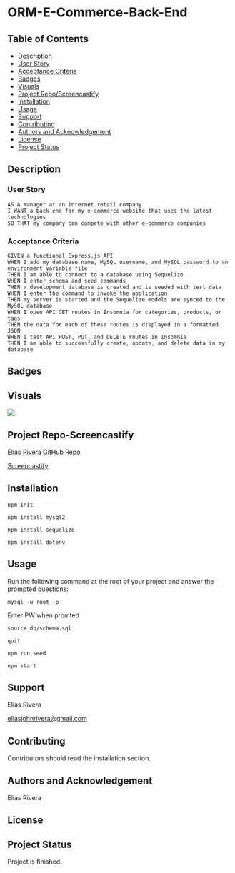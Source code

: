 # ORM-E-Commerce-Back-End

## Table of Contents
- [Description](#description)
- [User Story](#user-story)
- [Acceptance Criteria](#acceptance-criteria)
- [Badges](#badges)
- [Visuals](#visuals)
- [Project Repo/Screencastify](#project-repo-screencastify)
- [Installation](#installation)
- [Usage](#usage)
- [Support](#support)
- [Contributing](#contributing)
- [Authors and Acknowledgement](#authors-and-acknowledgement)
- [License](#license)
- [Project Status](#project-status)

## Description
  
### User Story
  
```
AS A manager at an internet retail company
I WANT a back end for my e-commerce website that uses the latest technologies
SO THAT my company can compete with other e-commerce companies
```
  
### Acceptance Criteria
  
``` 
GIVEN a functional Express.js API
WHEN I add my database name, MySQL username, and MySQL password to an environment variable file
THEN I am able to connect to a database using Sequelize
WHEN I enter schema and seed commands
THEN a development database is created and is seeded with test data
WHEN I enter the command to invoke the application
THEN my server is started and the Sequelize models are synced to the MySQL database
WHEN I open API GET routes in Insomnia for categories, products, or tags
THEN the data for each of these routes is displayed in a formatted JSON
WHEN I test API POST, PUT, and DELETE routes in Insomnia
THEN I am able to successfully create, update, and delete data in my database
```

## Badges

## Visuals
![](./gif/app.gif)

## Project Repo-Screencastify
[Elias Rivera GitHub Repo](https://github.com/eliasjrivera/ORM-E-Commerce-Back-End)

[Screencastify](https://drive.google.com/file/d/1C2iL931nVVcnU1QjnB3pTGul0cEL_LkX/view)

## Installation
`npm init`

`npm install mysql2`

`npm install sequelize`

`npm install dotenv`
  
## Usage
  
Run the following command at the root of your project and answer the prompted questions:

`mysql -u root -p`

Enter PW when promted

`source db/schema.sql`

`quit`

`npm run seed`
  
`npm start`

## Support
Elias Rivera

eliasjohnrivera@gmail.com

## Contributing
Contributors should read the installation section.

## Authors and Acknowledgement
Elias Rivera
## License

## Project Status
Project is finished.

